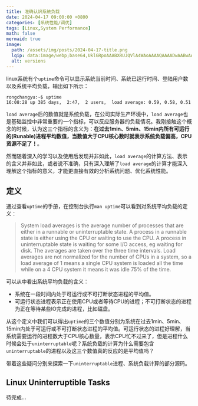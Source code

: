 ```yaml
---
title: 准确认识系统负载
date: 2024-04-17 09:00:00 +0800
categories: [系统性能/调优]
tags: [Linux,System Performance]
math: false
mermaid: true
image:
  path: /assets/img/posts/2024-04-17-title.png
  lqip: data:image/webp;base64,UklGRpoAAABXRUJQVlA4WAoAAAAQAAAADwAABwAAQUxQSDIAAAARL0AmbZurmr57yyIiqE8oiG0bejIYEQTgqiDA9vqnsUSI6H+oAERp2HZ65qP/VIAWAFZQOCBCAAAA8AEAnQEqEAAIAAVAfCWkAALp8sF8rgRgAP7o9FDvMCkMde9PK7euH5M1m6VWoDXf2FkP3BqV0ZYbO6NA/VFIAAAA
  alt: versions
---
```

linux系统有个`uptime`命令可以显示系统当前时间、系统已运行时间、登陆用户数以及系统平均负载，输出如下所示：
``` shell
rongchangyu:~$ uptime
16:08:28 up 385 days,  2:47,  2 users,  load average: 0.59, 0.58, 0.51
```

`load average`后的数值就是系统负载，在公司实际生产环境中，`load average`也是基础监控中非常重要的一个指标，可以反应服务器的负载情况。我刚接触这个概念的时候，认为这三个指标的含义为：**在过去1min、5min、15min内所有可运行的(Runable)进程平均数值，当数值大于CPU核心数时就表示系统负载偏高，CPU资源不足了！**。

然而随着深入的学习以及使用后发现并非如此，`load average`的计算方法、表示的含义并非如此，或者说不准确，只有深入理解了`load average`的计算才能深入理解这个指标的意义，才能更直接有效的分析系统问题、优化系统性能。

## 定义
通过查看`uptime`的手册，在控制台执行`man uptime`可以看到对系统平均负载的定义：
> System load averages is the average number of processes that are either in a runnable or uninterruptable state.  A process in a runnable state is either using the CPU or waiting to use the  CPU.
A process in uninterruptable state is waiting for some I/O access, eg waiting for disk.  The averages are taken over the three time intervals.  Load averages are not normalized for the number of
CPUs in a system, so a load average of 1 means a single CPU system is loaded all the time while on a 4 CPU system it means it was idle 75% of the time.

可以从中看出系统平均负载的含义：
- 系统在一段时间内处于可运行或不可打断状态进程的平均值。
- 可运行状态进程表示正在使用CPU或者等待CPU的进程；不可打断状态的进程为正在等待某些IO完成的进程，比如磁盘。

从这个定义中我们可以得出`uptime`的三个数值分别为系统在过去1min、5min、15min内处于可运行或不可打断状态进程的平均值。可运行状态的进程好理解，当系统需要运行的进程数大于CPU核心数量，表示CPU忙不过来了，但是进程什么时候会处于`uninterruptable`呢？系统负载的计算为什么需要包含`uninterruptable`的进程以及这三个数值真的反应的是平均值吗？

带着这些疑问分别来探索一下`uninterruptable`进程、系统负载计算的部分源码。

## Linux Uninterruptible Tasks
待完成...


